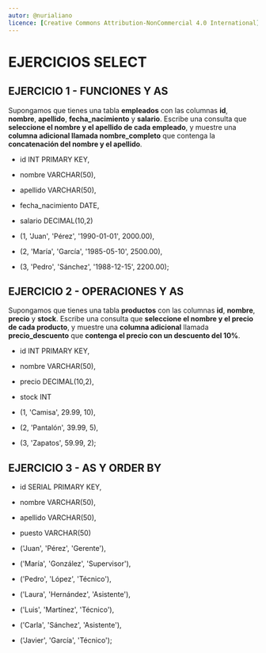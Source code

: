 ```yaml
---
autor: @nurialiano
licence: [Creative Commons Attribution-NonCommercial 4.0 International](https://creativecommons.org/licenses/by-nc/4.0/legalcode)
---
```

# EJERCICIOS SELECT

## EJERCICIO 1 - FUNCIONES Y AS

Supongamos que tienes una tabla **empleados** con las columnas **id**, **nombre**, **apellido**, **fecha_nacimiento** y **salario**. Escribe una consulta que **seleccione el nombre y el apellido de cada empleado**, y muestre una **columna adicional llamada nombre_completo** que contenga la **concatenación del nombre y el apellido**.

- id INT PRIMARY KEY,
- nombre VARCHAR(50),
- apellido VARCHAR(50),
- fecha_nacimiento DATE,
- salario DECIMAL(10,2)

- (1, 'Juan', 'Pérez', '1990-01-01', 2000.00),
- (2, 'María', 'García', '1985-05-10', 2500.00),
- (3, 'Pedro', 'Sánchez', '1988-12-15', 2200.00);

## EJERCICIO 2 - OPERACIONES Y AS

Supongamos que tienes una tabla **productos** con las columnas **id**, **nombre**, **precio** y **stock**. Escribe una consulta que **seleccione el nombre y el precio de cada producto**, y muestre una **columna adicional** llamada **precio_descuento** que **contenga el precio con un descuento del 10%**.

- id INT PRIMARY KEY,
- nombre VARCHAR(50),
- precio DECIMAL(10,2),
- stock INT

- (1, 'Camisa', 29.99, 10),
- (2, 'Pantalón', 39.99, 5),
- (3, 'Zapatos', 59.99, 2);

## EJERCICIO 3 - AS Y ORDER BY

- id SERIAL PRIMARY KEY,
- nombre VARCHAR(50),
- apellido VARCHAR(50),
- puesto VARCHAR(50)

- ('Juan', 'Pérez', 'Gerente'),
- ('María', 'González', 'Supervisor'),
- ('Pedro', 'López', 'Técnico'),
- ('Laura', 'Hernández', 'Asistente'),
- ('Luis', 'Martínez', 'Técnico'),
- ('Carla', 'Sánchez', 'Asistente'),
- ('Javier', 'García', 'Técnico');
